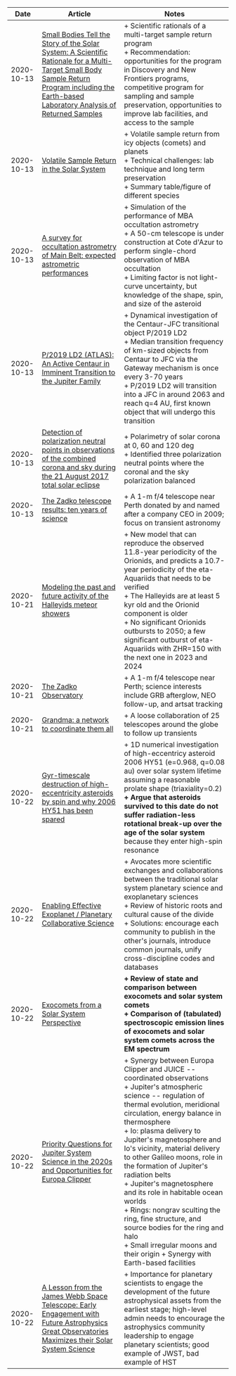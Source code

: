 | Date | Article | Notes | 
| ---- | ---- | ---- |
| 2020-10-13 | [Small Bodies Tell the Story of the Solar System: A Scientific Rationale for a Multi-Target Small Body Sample Return Program including the Earth-based Laboratory Analysis of Returned Samples](https://arxiv.org/abs/2007.08603) | + Scientific rationals of a multi-target sample return program <br> + Recommendation: opportunities for the program in Discovery and New Frontiers programs, competitive program for sampling and sample preservation, opportunities to improve lab facilities, and access to the sample |
| 2020-10-13 | [Volatile Sample Return in the Solar System](https://arxiv.org/abs/2007.14899) | + Volatile sample return from icy objects (comets) and planets <br> + Technical challenges: lab technique and long term preservation <br> + Summary table/figure of different species |
| 2020-10-13 | [A survey for occultation astrometry of Main Belt: expected astrometric performances](https://arxiv.org/abs/2007.09665) | + Simulation of the performance of MBA occultation astrometry  <br> + A 50-cm telescope is under construction at Cote d'Azur to perform single-chord observation of MBA occultation <br> + Limiting factor is not light-curve uncertainty, but knowledge of the shape, spin, and size of the asteroid |
| 2020-10-13 | [P/2019 LD2 (ATLAS): An Active Centaur in Imminent Transition to the Jupiter Family](https://arxiv.org/abs/2008.02943) | + Dynamical investigation of the Centaur-JFC transitional object P/2019 LD2 <br> + Median transition frequency of km-sized objects from Centaur to JFC via the Gateway mechanism is once every 3-70 years <br> + P/2019 LD2 will transition into a JFC in around 2063 and reach q=4 AU, first known object that will undergo this transition |
| 2020-10-13 | [Detection of polarization neutral points in observations of the combined corona and sky during the 21 August 2017 total solar eclipse](https://arxiv.org/abs/2007.12482) | + Polarimetry of solar corona at 0, 60 and 120 deg <br> + Identified three polarization neutral points where the coronal and the sky polarization balanced |
| 2020-10-13 | [The Zadko telescope results: ten years of science](https://arxiv.org/abs/2008.03902) | + A 1-m f/4 telescope near Perth donated by and named after a company CEO in 2009; focus on transient astronomy |
| 2020-10-21 | [Modeling the past and future activity of the Halleyids meteor showers](https://arxiv.org/abs/2008.03589) | + New model that can reproduce the observed 11.8-year periodicity of the Orionids, and predicts a 10.7-year periodicity of the eta-Aquariids that needs to be verified <br> + The Halleyids are at least 5 kyr old and the Orionid component is older <br> + No significant Orionids outbursts to 2050; a few significant outburst of eta-Aquariids with ZHR=150 with the next one in 2023 and 2024 |
| 2020-10-21 | [The Zadko Observatory](https://arxiv.org/abs/2008.03965) | + A 1-m f/4 telescope near Perth; science interests include GRB afterglow, NEO follow-up, and artsat tracking |
| 2020-10-21 | [Grandma: a network to coordinate them all](https://arxiv.org/abs/2008.03962) | + A loose collaboration of 25 telescopes around the globe to follow up transients |
| 2020-10-22 | [Gyr-timescale destruction of high-eccentricity asteroids by spin and why 2006 HY51 has been spared](https://arxiv.org/abs/2007.11487) | + 1D numerical investigation of high-eccentricy asteroid 2006 HY51 (e=0.968, q=0.08 au) over solar system lifetime assuming a reasonable prolate shape (triaxiality=0.2) <br> <strong>+ Argue that asteroids survived to this date do not suffer radiation-less rotational break-up over the age of the solar system </strong> because they enter high-spin resonance |
| 2020-10-22 | [Enabling Effective Exoplanet / Planetary Collaborative Science](https://arxiv.org/abs/2007.10549) | + Avocates more scientific exchanges and collaborations between the traditional solar system planetary science and exoplanetary sciences <br> + Review of historic roots and cultural cause of the divide <br> + Solutions: encourage each community to publish in the other's journals, introduce common journals, unify cross-discipline codes and databases |
| 2020-10-22 | [Exocomets from a Solar System Perspective](https://arxiv.org/abs/2007.09155) | <strong>+ Review of state and comparison between exocomets and solar system comets <br> + Comparison of (tabulated) spectroscopic emission lines of exocomets and solar system comets across the EM spectrum </strong> |
| 2020-10-22 | [Priority Questions for Jupiter System Science in the 2020s and Opportunities for Europa Clipper](https://arxiv.org/abs/2007.08609) | + Synergy between Europa Clipper and JUICE -- coordinated observations <br> + Jupiter's atmospheric science -- regulation of thermal evolution, meridional circulation, energy balance in thermosphere <br> + Io: plasma delivery to Jupiter's magnetosphere and Io's vicinity, material delivery to other Galileo moons, role in the formation of Jupiter's radiation belts <br> + Jupiter's magnetosphere and its role in habitable ocean worlds <br> + Rings: nongrav sculting the ring, fine structure, and source bodies for the ring and halo <br> + Small irregular moons and their origin + Synergy with Earth-based facilities |
| 2020-10-22 | [A Lesson from the James Webb Space Telescope: Early Engagement with Future Astrophysics Great Observatories Maximizes their Solar System Science](https://arxiv.org/abs/2007.08618) | + Importance for planetary scientists to engage the development of the future astrophysical assets from the earliest stage; high-level admin needs to encourage the astrophysics community leadership to engage planetary scientists; good example of JWST, bad example of HST |
